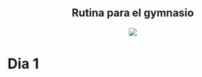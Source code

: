 <div align='center'><h2> Rutina para el gymnasio </h2>

<img src='https://github.com/Fabian-Martinez-Rincon/Fabian-Martinez-Rincon/assets/55964635/2a6f5b39-e98e-43d0-ba66-e2ae9b1b8971'></div>

# Dia 1
